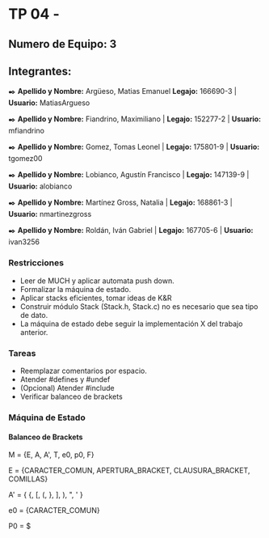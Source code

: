 # TP 04 - 

## Numero de Equipo: 3

## Integrantes:

✒️ **Apellido y Nombre:** Argüeso, Matias Emanuel  **Legajo:** 166690-3 | **Usuario:** MatiasArgueso

✒️ **Apellido y Nombre:** Fiandrino, Maximiliano | **Legajo:** 152277-2 | **Usuario:** mfiandrino

✒️ **Apellido y Nombre:** Gomez, Tomas Leonel | **Legajo:** 175801-9 | **Usuario:** tgomez00

✒️ **Apellido y Nombre:** Lobianco, Agustín Francisco | **Legajo:** 147139-9 | **Usuario:** alobianco

✒️ **Apellido y Nombre:** Martínez Gross, Natalia | **Legajo:** 168861-3 | **Usuario:** nmartinezgross

✒️ **Apellido y Nombre:** Roldán, Iván Gabriel | **Legajo:** 167705-6 | **Usuario:** ivan3256 

### Restricciones 
- Leer de MUCH y aplicar automata push down.
- Formalizar la máquina de estado. 
- Aplicar stacks eficientes, tomar ideas de K&R
- Construir módulo Stack (Stack.h, Stack.c) no es necesario que sea tipo de dato.
- La máquina de estado debe seguir la implementación X del trabajo anterior.

### Tareas
- Reemplazar comentarios por espacio.
- Atender #defines y #undef
- (Opcional) Atender #include
- Verificar balanceo de brackets



### Máquina de Estado

#### Balanceo de Brackets

M = {E, A, A', T, e0, p0, F}

E = {CARACTER_COMUN, APERTURA_BRACKET, CLAUSURA_BRACKET, COMILLAS} 

A' = { {, [, (, }, ], ), ", ' }

e0 = {CARACTER_COMUN}

P0 = $
